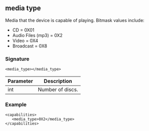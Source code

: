## media type

Media that the device is capable of playing. Bitmask values include:

- CD = 0X01
- Audio Files (mp3) = 0X2
- Video = 0X4
- Broadcast = 0X8


### Signature

`<media_type></media_type>`


| Parameter | Description |
| --- | --- |
| int | Number of discs. |


### Example

	<capabilities>
	   <media_type>0X2</media_type>
	</capabilities>
